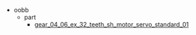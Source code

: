 * oobb
  * part
    * [gear_04_06_ex_32_teeth_sh_motor_servo_standard_01](oobb/part/gear_04_06_ex_32_teeth_sh_motor_servo_standard_01)

